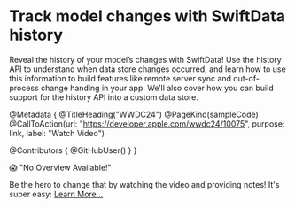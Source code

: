 # Track model changes with SwiftData history

Reveal the history of your model’s changes with SwiftData! Use the history API to understand when data store changes occurred, and learn how to use this information to build features like remote server sync and out-of-process change handing in your app. We’ll also cover how you can build support for the history API into a custom data store.

@Metadata {
   @TitleHeading("WWDC24")
   @PageKind(sampleCode)
   @CallToAction(url: "https://developer.apple.com/wwdc24/10075", purpose: link, label: "Watch Video")

   @Contributors {
      @GitHubUser(<replace this with your GitHub handle>)
   }
}

😱 "No Overview Available!"

Be the hero to change that by watching the video and providing notes! It's super easy:
 [Learn More…](https://wwdcnotes.github.io/WWDCNotes/documentation/wwdcnotes/contributing)
